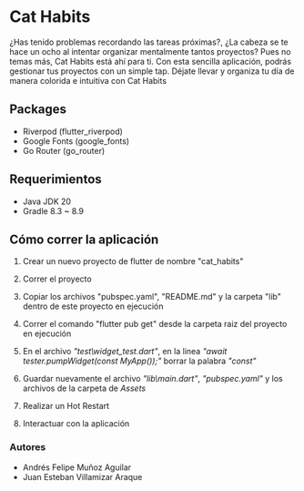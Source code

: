 # Cat Habits
¿Has tenido problemas recordando las tareas próximas?, ¿La cabeza se te hace un ocho al intentar organizar mentalmente tantos proyectos? Pues no temas más, Cat Habits está ahí para ti. Con esta sencilla aplicación, podrás gestionar tus proyectos con un simple tap. Déjate llevar y organiza tu día de manera colorida e intuitiva con Cat Habits

## Packages
- Riverpod (flutter_riverpod)
- Google Fonts (google_fonts)
- Go Router (go_router)

## Requerimientos
- Java JDK 20
- Gradle 8.3 ~ 8.9

## Cómo correr la aplicación
1. Crear un nuevo proyecto de flutter de nombre "cat_habits"
2. Correr el proyecto
3. Copiar los archivos "pubspec.yaml", "README.md" y la carpeta "lib" dentro de este proyecto en ejecución
4. Correr el comando "flutter pub get" desde la carpeta raiz del proyecto en ejecución
5. En el archivo *"test\widget_test.dart"*, en la linea *"await tester.pumpWidget(const MyApp());"* borrar la palabra  *"const"*
6. Guardar nuevamente el archivo *"lib\main.dart"*, *"pubspec.yaml"* y los archivos de la carpeta de *Assets*

7. Realizar un Hot Restart 
8. Interactuar con la aplicación


### Autores
- Andrés Felipe Muñoz Aguilar
- Juan Esteban Villamizar Araque